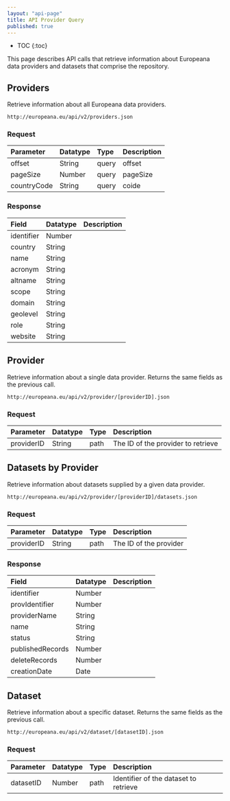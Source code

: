 ```yaml
---
layout: "api-page"
title: API Provider Query
published: true
---
```


* TOC
{:toc}

This page describes API calls that retrieve information about Europeana data providers and datasets that comprise the repository.

## Providers

Retrieve information about all Europeana data providers.

    http://europeana.eu/api/v2/providers.json
    
### Request  

| Parameter | Datatype | Type | Description |
|:-------------|:-------------|:-----|:-----|
| offset | String |  query | offset |
| pageSize | Number | query  | pageSize|
| countryCode | String | query | coide |

### Response

| Field | Datatype | Description |
|:-------------|:-------------|:-----|
| identifier  | Number |  |
| country     | String |  |
| name        | String |  |
| acronym     | String |  |
| altname     | String |  |
| scope       | String |  |
| domain      | String |  |
| geolevel    | String |  |
| role        | String |  |
| website     | String |  |


## Provider

Retrieve information about a single data provider. Returns the same fields as the previous call.

	http://europeana.eu/api/v2/provider/[providerID].json
    
### Request  

| Parameter | Datatype | Type | Description |
|:-------------|:-------------|:-----|:-----|
| providerID | String |  path | The ID of the provider to retrieve |

    
## Datasets by Provider

Retrieve information about datasets supplied by a given data provider.

	http://europeana.eu/api/v2/provider/[providerID]/datasets.json

### Request  

| Parameter | Datatype | Type | Description |
|:-------------|:-------------|:-----|:-----|
| providerID | String |  path | The ID of the provider |

### Response

| Field | Datatype | Description |
|:-------------|:-------------|:-----|
| identifier  | Number |  |
| provIdentifier     | Number |  |
| providerName     | String |  |
| name     | String |  |
| status     | String |  |
| publishedRecords     | Number |  |
| deleteRecords     | Number |  |
| creationDate     | Date |  |


## Dataset

Retrieve information about a specific dataset. Returns the same fields as the previous call.

	http://europeana.eu/api/v2/dataset/[datasetID].json

### Request  

| Parameter | Datatype | Type | Description |
|:-------------|:-------------|:-----|:-----|
| datasetID | Number |  path | Identifier of the dataset to retrieve|




    
    